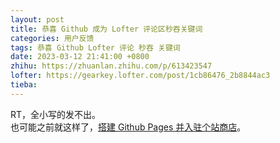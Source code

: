 ```yaml
---
layout: post
title: 恭喜 Github 成为 Lofter 评论区秒吞关键词
categories: 用户反馈
tags: 恭喜 Github Lofter 评论 秒吞 关键词
date: 2023-03-12 21:41:00 +0800
zhihu: https://zhuanlan.zhihu.com/p/613423547
lofter: https://gearkey.lofter.com/post/1cb86476_2b8844ac3
tieba: 
---
```


RT，全小写的发不出。  
也可能之前就这样了，[搭建 Github Pages 并入驻个站商店](https://zhuanlan.zhihu.com/p/612163643)。